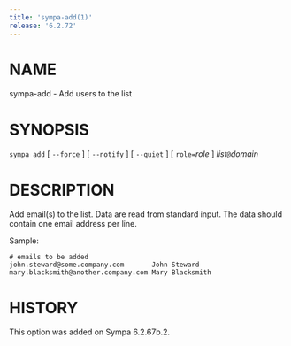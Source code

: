 ```yaml
---
title: 'sympa-add(1)'
release: '6.2.72'
---
```


# NAME

sympa-add - Add users to the list

# SYNOPSIS

`sympa add` \[ `--force` \] \[ `--notify` \] \[ `--quiet` \] \[ `role=`_role_ \] _list_`@`_domain_

# DESCRIPTION

Add email(s) to the list. Data are read from standard input.
The data should contain one email address per line.

Sample:

    # emails to be added
    john.steward@some.company.com       John Steward
    mary.blacksmith@another.company.com Mary Blacksmith

# HISTORY

This option was added on Sympa 6.2.67b.2.
